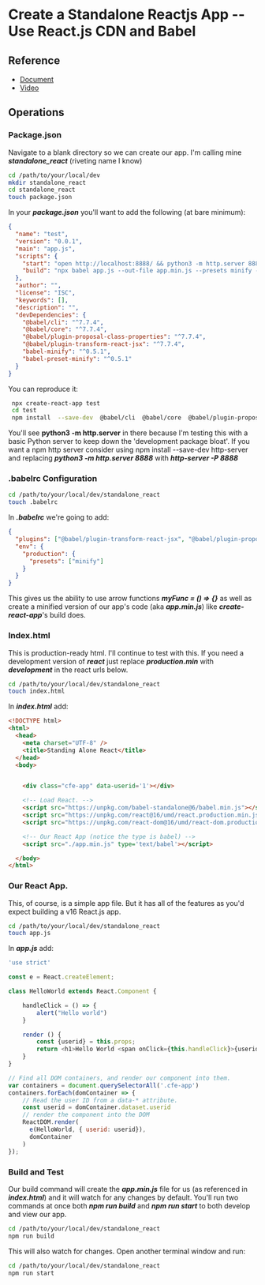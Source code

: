 # Create a Standalone Reactjs App -- Use React.js CDN and Babel

## Reference
* [Document](https://www.codingforentrepreneurs.com/blog/create-a-standalone-react-app)
* [Video](https://www.youtube.com/watch?v=jWUlvAv0LOA)

## Operations

### Package.json
Navigate to a blank directory so we can create our app. I'm calling mine ***standalone_react*** (riveting name I know)

```bash
cd /path/to/your/local/dev
mkdir standalone_react
cd standalone_react
touch package.json
```
In your ***package.json*** you'll want to add the following (at bare minimum):

```json
{
  "name": "test",
  "version": "0.0.1",
  "main": "app.js",
  "scripts": {
    "start": "open http://localhost:8888/ && python3 -m http.server 8888",
    "build": "npx babel app.js --out-file app.min.js --presets minify --watch"
  },
  "author": "",
  "license": "ISC",
  "keywords": [],
  "description": "",
  "devDependencies": {
    "@babel/cli": "^7.7.4",
    "@babel/core": "^7.7.4",
    "@babel/plugin-proposal-class-properties": "^7.7.4",
    "@babel/plugin-transform-react-jsx": "^7.7.4",
    "babel-minify": "^0.5.1",
    "babel-preset-minify": "^0.5.1"
  }
}
```

You can reproduce it: 

```bash
 npx create-react-app test
 cd test
 npm install  --save-dev  @babel/cli  @babel/core  @babel/plugin-proposal-class-properties  @babel/plugin-transform-react-jsx  babel-minify   babel-preset-minify
```
You'll see **python3 -m http.server** in there because I'm testing this with a basic Python server to keep down the 'development package bloat'. If you want a npm http server consider using npm install --save-dev http-server and replacing ***python3 -m http.server 8888*** with ***http-server -P 8888***

### .babelrc Configuration

```bash
cd /path/to/your/local/dev/standalone_react
touch .babelrc
```

In ***.babelrc*** we're going to add:

```json
{
  "plugins": ["@babel/plugin-transform-react-jsx", "@babel/plugin-proposal-class-properties"],
  "env": {
    "production": {
      "presets": ["minify"]
    }
  }
}
```

This gives us the ability to use arrow functions ***myFunc = () => {}*** as well as create a minified version of our app's code (aka ***app.min.js***) like ***create-react-app***'s build does.

### Index.html
This is production-ready html. I'll continue to test with this. If you need a development version of ***react*** just replace ***production.min*** with ***development*** in the react urls below.

```bash
cd /path/to/your/local/dev/standalone_react
touch index.html
```

In ***index.html*** add:

```html
<!DOCTYPE html>
<html>
  <head>
    <meta charset="UTF-8" />
    <title>Standing Alone React</title>
  </head>
  <body>


    <div class="cfe-app" data-userid='1'></div>

    <!-- Load React. -->
    <script src="https://unpkg.com/babel-standalone@6/babel.min.js"></script>
    <script src="https://unpkg.com/react@16/umd/react.production.min.js" crossorigin></script>
    <script src="https://unpkg.com/react-dom@16/umd/react-dom.production.min.js" crossorigin></script>

    <!-- Our React App (notice the type is babel) -->
    <script src="./app.min.js" type='text/babel'></script>

  </body>
</html>
```

### Our React App.

This, of course, is a simple app file. But it has all of the features as you'd expect building a v16 React.js app.

```bash
cd /path/to/your/local/dev/standalone_react
touch app.js
```

In ***app.js*** add:

```js
'use strict'

const e = React.createElement;

class HelloWorld extends React.Component {

    handleClick = () => {
        alert("Hello world")
    }

    render () {
        const {userid} = this.props;
        return <h1>Hello World <span onClick={this.handleClick}>{userid}</span></h1>
    }
}

// Find all DOM containers, and render our component into them.
var containers = document.querySelectorAll('.cfe-app')
containers.forEach(domContainer => {
    // Read the user ID from a data-* attribute.
    const userid = domContainer.dataset.userid
    // render the component into the DOM
    ReactDOM.render(
      e(HelloWorld, { userid: userid}),
      domContainer
    )
});
```

### Build and Test

Our build command will create the ***app.min.js*** file for us (as referenced in ***index.html***) and it will watch for any changes by default. You'll run two commands at once both ***npm run build*** and ***npm run start*** to both develop and view our app.

```bash
cd /path/to/your/local/dev/standalone_react
npm run build
```

This will also watch for changes. Open another terminal window and run:

```bash
cd /path/to/your/local/dev/standalone_react
npm run start
```